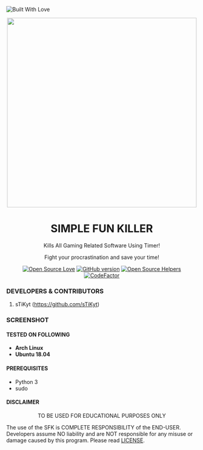<p align="left">
  <a><img title="Built With Love" src="https://forthebadge.com/images/badges/built-with-love.svg" ></a>
 </p>
<p align="center">
  <img src="Logo/SFK.png" width="500">  
</p>
<h1 align="center">SIMPLE FUN KILLER</h1>
<p align="center">
Kills All Gaming Related Software Using Timer!
</p>
<p align="center">
Fight your procrastination and save your time!
</p>
<p align="center">
  <a href="https://github.com/darksecdevelopers"><img title="Open Source Love" src="https://badges.frapsoft.com/os/v3/open-source.svg?v=102" ></a>
 <a href="https://github.com/DarkSecDevelopers/SFK/releases"><img title="GitHub version" src="https://d25lcipzij17d.cloudfront.net/badge.svg?id=gh&type=6&v=0.0.0&x2=0" ></a>
 <a href="https://www.codetriage.com/darksecdevelopers/sfk"><img title="Open Source Helpers" src="https://www.codetriage.com/darksecdevelopers/sfk/badges/users.svg" ></a>
 <a href="https://www.codefactor.io/repository/github/darksecdevelopers/sfk"><img src="https://www.codefactor.io/repository/github/darksecdevelopers/sfk/badge" alt="CodeFactor" /></a>
  
  
</p>

### DEVELOPERS & CONTRIBUTORS

1) sTiKyt (https://github.com/sTiKyt)

### SCREENSHOT

#### TESTED ON FOLLOWING
* **Arch Linux**
* **Ubuntu 18.04**

#### PREREQUISITES
* Python 3
* sudo

#### DISCLAIMER
<p align="center">
  TO BE USED FOR EDUCATIONAL PURPOSES ONLY
</p>

The use of the SFK is COMPLETE RESPONSIBILITY of the END-USER. Developers assume NO liability and are NOT responsible for any misuse or damage caused by this program. Please read [LICENSE](LICENSE).
